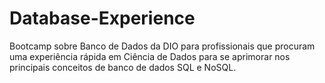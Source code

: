 <h1>Database-Experience</h1>

<p>Bootcamp sobre Banco de Dados da DIO para profissionais que procuram uma experiência rápida em Ciência de Dados para se aprimorar nos principais conceitos de banco de dados SQL e NoSQL.</p>
